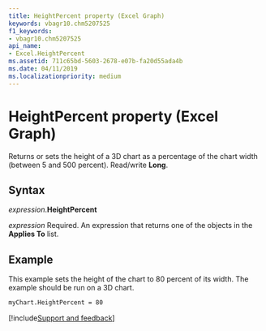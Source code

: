 ```yaml
---
title: HeightPercent property (Excel Graph)
keywords: vbagr10.chm5207525
f1_keywords:
- vbagr10.chm5207525
api_name:
- Excel.HeightPercent
ms.assetid: 711c65bd-5603-2678-e07b-fa20d55ada4b
ms.date: 04/11/2019
ms.localizationpriority: medium
---
```



# HeightPercent property (Excel Graph)

Returns or sets the height of a 3D chart as a percentage of the chart width (between 5 and 500 percent). Read/write **Long**.

## Syntax

_expression_.**HeightPercent**

_expression_ Required. An expression that returns one of the objects in the **Applies To** list.

## Example

This example sets the height of the chart to 80 percent of its width. The example should be run on a 3D chart.

```vb
myChart.HeightPercent = 80
```

[!include[Support and feedback](~/includes/feedback-boilerplate.md)]